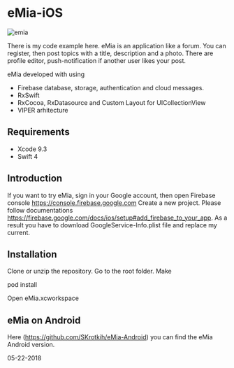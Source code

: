 # eMia-iOS

![emia](https://user-images.githubusercontent.com/2775621/40444625-88c20db4-5ed2-11e8-8e50-24a8fd0eea0e.gif)

There is my code example here. eMia is an application like a forum. You can register, then post topics with a title, description and a photo.
There are profile editor, push-notification if another user likes your post.

eMia developed with using 
- Firebase database, storage, authentication and cloud messages.
- RxSwift
- RxCocoa, RxDatasource and Custom Layout for UICollectionView
- VIPER arhitecture

## Requirements

- Xcode 9.3
- Swift 4

## Introduction

If you want to try eMia, sign in your Google account, then open Firebase console https://console.firebase.google.com
Create a new project. Please follow documentations https://firebase.google.com/docs/ios/setup#add_firebase_to_your_app.
As a result you have to download GoogleService-Info.plist file and replace my current.

## Installation

Clone or unzip the repository. Go to the root folder. Make

pod install

Open eMia.xcworkspace

## eMia on Android

Here (https://github.com/SKrotkih/eMia-Android) you can find the eMia Android version.

05-22-2018
